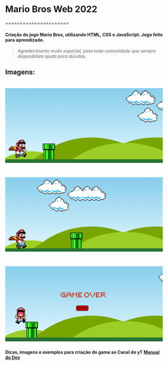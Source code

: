 # **Mario Bros Web 2022**
======================

#### Criação do jogo Mario Bros, utilizando HTML, CSS e JavaScript. Jogo feito para aprendizado.
> *Agradecimento muito especial, para toda comunidade que sempre disponibiliza ajuda para dúvidas.*

## Imagens:

![](./imagens/mariogame2.PNG)
=
![](./imagens/mariogame3.PNG)
=
![](./imagens/mariogame1.PNG)
=

#### Dicas, imagens e exemplos para criação do game ao Canal do yT **[Manual do Dev](https://www.youtube.com/c/ManualdoDev/featured)**